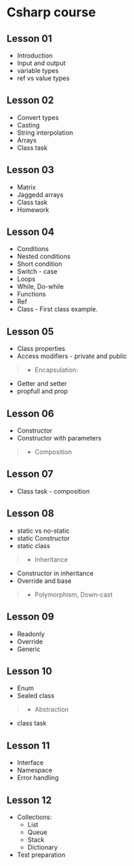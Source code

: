 # Csharp course

## Lesson 01
* Introduction
* Input and output
* variable types
* ref vs value types

## Lesson 02
* Convert types
* Casting
* String interpolation
* Arrays
* Class task

## Lesson 03
* Matrix
* Jaggedd arrays
* Class task
* Homework

## Lesson 04
* Conditions
* Nested conditions
* Short condition
* Switch - case
* Loops
* While, Do-while
* Functions
* Ref
* Class - First class example. 

## Lesson 05
* Class properties
* Access modifiers - private and public
>* Encapsulation: 
* Getter and setter
* propfull and prop

## Lesson 06
* Constructor
* Constructor with parameters
> * Composition

## Lesson 07
* Class task - composition

## Lesson 08
* static vs no-static 
* static Constructor
* static class
>* Inheritance
* Constructor in inheritance
* Override and base
>* Polymorphism, Down-cast

## Lesson 09
* Readonly
* Override
* Generic
## Lesson 10
* Enum
* Sealed class
> * Abstraction
* class task
## Lesson 11
* Interface
* Namespace
* Error handling
## Lesson 12
* Collections:
    * List
    * Queue
    * Stack
    * Dictionary
* Test preparation
